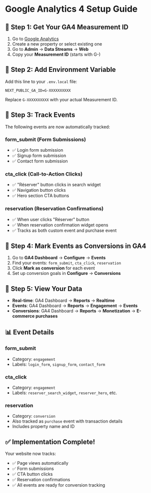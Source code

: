 # Google Analytics 4 Setup Guide

## 🚀 **Step 1: Get Your GA4 Measurement ID**

1. Go to [Google Analytics](https://analytics.google.com/)
2. Create a new property or select existing one
3. Go to **Admin** → **Data Streams** → **Web**
4. Copy your **Measurement ID** (starts with G-)

## 🚀 **Step 2: Add Environment Variable**

Add this line to your `.env.local` file:
```
NEXT_PUBLIC_GA_ID=G-XXXXXXXXXX
```

Replace `G-XXXXXXXXXX` with your actual Measurement ID.

## 🚀 **Step 3: Track Events**

The following events are now automatically tracked:

### **form_submit** (Form Submissions)
- ✅ Login form submission
- ✅ Signup form submission
- ✅ Contact form submission

### **cta_click** (Call-to-Action Clicks)
- ✅ "Réserver" button clicks in search widget
- ✅ Navigation button clicks
- ✅ Hero section CTA buttons

### **reservation** (Reservation Confirmations)
- ✅ When user clicks "Réserver" button
- ✅ When reservation confirmation widget opens
- ✅ Tracks as both custom event and purchase event

## 🚀 **Step 4: Mark Events as Conversions in GA4**

1. Go to **GA4 Dashboard** → **Configure** → **Events**
2. Find your events: `form_submit`, `cta_click`, `reservation`
3. Click **Mark as conversion** for each event
4. Set up conversion goals in **Configure** → **Conversions**

## 🚀 **Step 5: View Your Data**

- **Real-time**: GA4 Dashboard → **Reports** → **Realtime**
- **Events**: GA4 Dashboard → **Reports** → **Engagement** → **Events**
- **Conversions**: GA4 Dashboard → **Reports** → **Monetization** → **E-commerce purchases**

## 📊 **Event Details**

### **form_submit**
- Category: `engagement`
- Labels: `login_form`, `signup_form`, `contact_form`

### **cta_click**
- Category: `engagement`
- Labels: `reserver_search_widget`, `reserver_hero`, etc.

### **reservation**
- Category: `conversion`
- Also tracked as `purchase` event with transaction details
- Includes property name and ID

## ✅ **Implementation Complete!**

Your website now tracks:
- ✅ Page views automatically
- ✅ Form submissions
- ✅ CTA button clicks
- ✅ Reservation confirmations
- ✅ All events are ready for conversion tracking

